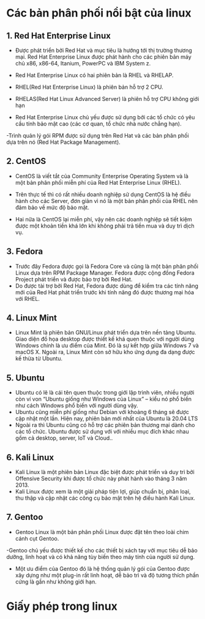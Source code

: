 # Các bản phân phối nổi bật của linux

## 1. Red Hat Enterprise Linux
- Được phát triển bởi Red Hat và mục tiêu là hướng tới thị trường thương mại. Red Hat Enterprise Linux được phát hành cho các phiên bản máy chủ x86, x86-64, Itanium, PowerPC và IBM System z.

- Red Hat Enterprise Linux có hai phiên bản là RHEL và RHELAP.

- RHEL(Red Hat Enterprise Linux) là phiên bản hỗ trợ 2 CPU.
- RHELAS(Red Hat Linux Advanced Server) là phiên hỗ trợ CPU không giới hạn
- Red Hat Enterprise Linux chủ yếu được sử dụng bởi các tổ chức có yêu cầu tính bảo mật cao (các cơ quan, tổ chức nhà nước chẳng hạn).

-Trình quản lý gói RPM được sử dụng trên Red Hat và các bản phân phối dựa trên nó (Red Hat Package Management).

## 2. CentOS
- CentOS là viết tắt của Community Enterprise Operating System và là một bản phân phối miễn phí của Red Hat Enterprise Linux (RHEL).

- Trên thực tế thì có rất nhiều doanh nghiệp sử dụng CentOS là hệ điều hành cho các Server, đơn giản vì nó là một bản phân phối của RHEL nên đảm bảo về mức độ bảo mật.

- Hai nữa là CentOS lại miễn phí, vậy nên các doanh nghiệp sẽ tiết kiệm được một khoản tiền khá lớn khi không phải trả tiền mua và duy trì dịch vụ.

## 3. Fedora
- Trước đây Fedora được gọi là Fedora Core và cũng là một bản phân phối Linux dựa trên RPM Package Manager. Fedora được cộng đồng Fedora Project phát triển và được bảo trợ bởi Red Hat.
- Do được tài trợ bởi Red Hat, Fedora được dùng để kiểm tra các tính năng mới của Red Hat phát triển trước khi tính năng đó được thương mại hóa với RHEL.

## 4. Linux Mint
- Linux Mint là phiên bản GNU/Linux phát triển dựa trên nền tảng Ubuntu. Giao diện đồ họa desktop được thiết kế khá quen thuộc với người dùng Windows chính là ưu điểm của Mint. Đó là sự kết hợp giữa Windows 7 và macOS X. Ngoài ra, Linux Mint còn sở hữu kho ứng dụng đa dạng được kế thừa từ Ubuntu.

## 5. Ubuntu
- Ubuntu có lẽ là cái tên quen thuộc trong giới lập trình viên, nhiều người còn ví von “Ubuntu giống như Windows của Linux” – kiểu nó phổ biến như cách Windows phổ biến với người dùng vậy.
- Ubuntu cũng miễn phí giống như Debian với khoảng 6 tháng sẽ được cập nhật một lần. Hiện nay, phiên bản mới nhất của Ubuntu là 20.04 LTS
- Ngoài ra thì Ubuntu cũng có hỗ trợ các phiên bản thương mại dành cho các tổ chức. Ubuntu được sử dụng với với nhiều mục đích khác nhau gồm cả desktop, server, IoT và Cloud..

## 6. Kali Linux
- Kali Linux là một phiên bản Linux đặc biệt được phát triển và duy trì bởi Offensive Security khi được tổ chức này phát hành vào tháng 3 năm 2013.
- Kali Linux được xem là một giải pháp tiện lợi, giúp chuẩn bị, phân loại, thu thập và cập nhật các công cụ bảo mật trên hệ điều hành Kali Linux.
## 7. Gentoo
- Gentoo Linux là một bản phân phối Linux được đặt tên theo loài chim cánh cụt Gentoo.

-Gentoo chủ yếu được thiết kế cho các thiết bị xách tay với mục tiêu dễ bảo dưỡng, linh hoạt và có khả năng tùy biến theo máy tính của người sử dụng.

- Một ưu điểm của Gentoo đó là hệ thống quản lý gói của Gentoo được xây dựng như một plug-in rất linh hoạt, dễ bảo trì và độ tương thích phần cứng là gần như không giới hạn.

# Giấy phép trong linux
